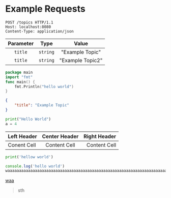 # Example Requests

```http
POST /topics HTTP/1.1
Host: localhost:8080
Content-Type: application/json
```

| Parameter |    Type     |         Value                |
| :--------: | :-------: | :-------------------------: |
| `title` | `string` | "Example Topic" |
| `title` | `string` | "Example Topic2" |

```go
package main
import "fmt"
func main() {
    fmt.Println("hello world")
}
```

```json
{
    "title": "Example Topic"
}
```

```python
print("Hello World")
a = 4
```

 Left Header |  Center Header  | Right Header
:----------- | :-------------: | ------------:
 Conent Cell |  Content Cell   | Content Cell

```python
print('hellow world')
```

```js
console.log('hello world')
waaaaaaaaaaaaaaaaaaaaaaaaaaaaaaaaaaaaaaaaaaaaaaaaaaaaaaaaaaaaaaaaaaaaaaaaaaaaaaaaaaaaaaaaaaaaaaaaaaaaaaaaaaaaaaaaaaaaaaaaaaaaaa
```

[waa](www.google.com)

> sth